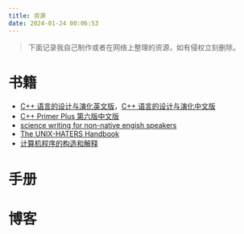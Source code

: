 ```yaml
---
title: 资源
date: 2024-01-24 00:06:53
---
```


> 下面记录我自己制作或者在网络上整理的资源，如有侵权立刻删除。

# 书籍

- [C++ 语言的设计与演化英文版](https://github.com/Thysrael/Resource/blob/main/books/The%20Design%20and%20Evolution%20of%20C%2B%2B-en.pdf)，[C++ 语言的设计与演化中文版](https://github.com/Thysrael/Resource/blob/main/books/The%20Design%20and%20Evolution%20of%20C%2B%2B-zh.pdf)
- [C++ Primer Plus 第六版中文版](https://github.com/Thysrael/Resource/blob/main/books/C%2B%2B%20Primer%20plus-6-zh.pdf)
- [science writing for non-native engish speakers](https://github.com/Thysrael/Resource/blob/main/books/science_writing_for_non-native_engish_speakers.pdf)
- [The UNIX-HATERS Handbook](https://github.com/Thysrael/Resource/blob/main/books/The%20UNIX-HATERS%20Handbook.pdf)
- [计算机程序的构造和解释](https://github.com/Thysrael/Resource/blob/main/books/%E8%AE%A1%E7%AE%97%E6%9C%BA%E7%A8%8B%E5%BA%8F%E7%9A%84%E6%9E%84%E9%80%A0%E5%92%8C%E8%A7%A3%E9%87%8A.pdf)

# 手册

# 博客
